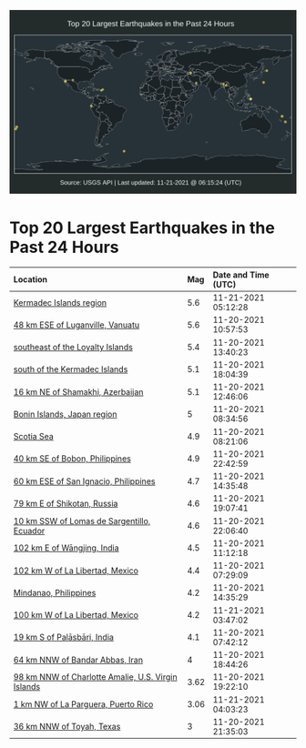 ![Map](./map.png)

# Top 20 Largest Earthquakes in the Past 24 Hours

| Location | Mag | Date and Time (UTC) |
|:---|:---|:---|
| [Kermadec Islands region](https://earthquake.usgs.gov/earthquakes/eventpage/us7000fvvz) | 5.6 | 11-21-2021 05:12:28 |
| [48 km ESE of Luganville, Vanuatu](https://earthquake.usgs.gov/earthquakes/eventpage/us7000fvq5) | 5.6 | 11-20-2021 10:57:53 |
| [southeast of the Loyalty Islands](https://earthquake.usgs.gov/earthquakes/eventpage/us7000fvrk) | 5.4 | 11-20-2021 13:40:23 |
| [south of the Kermadec Islands](https://earthquake.usgs.gov/earthquakes/eventpage/us7000fvss) | 5.1 | 11-20-2021 18:04:39 |
| [16 km NE of Shamakhi, Azerbaijan](https://earthquake.usgs.gov/earthquakes/eventpage/us7000fvr9) | 5.1 | 11-20-2021 12:46:06 |
| [Bonin Islands, Japan region](https://earthquake.usgs.gov/earthquakes/eventpage/us7000fvpl) | 5 | 11-20-2021 08:34:56 |
| [Scotia Sea](https://earthquake.usgs.gov/earthquakes/eventpage/us7000fvpj) | 4.9 | 11-20-2021 08:21:06 |
| [40 km SE of Bobon, Philippines](https://earthquake.usgs.gov/earthquakes/eventpage/us7000fvu3) | 4.9 | 11-20-2021 22:42:59 |
| [60 km ESE of San Ignacio, Philippines](https://earthquake.usgs.gov/earthquakes/eventpage/us7000fvrz) | 4.7 | 11-20-2021 14:35:48 |
| [79 km E of Shikotan, Russia](https://earthquake.usgs.gov/earthquakes/eventpage/us7000fvt6) | 4.6 | 11-20-2021 19:07:41 |
| [10 km SSW of Lomas de Sargentillo, Ecuador](https://earthquake.usgs.gov/earthquakes/eventpage/us7000fvu1) | 4.6 | 11-20-2021 22:06:40 |
| [102 km E of Wāngjing, India](https://earthquake.usgs.gov/earthquakes/eventpage/us7000fvq9) | 4.5 | 11-20-2021 11:12:18 |
| [102 km W of La Libertad, Mexico](https://earthquake.usgs.gov/earthquakes/eventpage/us7000fvpc) | 4.4 | 11-20-2021 07:29:09 |
| [Mindanao, Philippines](https://earthquake.usgs.gov/earthquakes/eventpage/us7000fvsj) | 4.2 | 11-20-2021 14:35:29 |
| [100 km W of La Libertad, Mexico](https://earthquake.usgs.gov/earthquakes/eventpage/us7000fvvi) | 4.2 | 11-21-2021 03:47:02 |
| [19 km S of Palāsbāri, India](https://earthquake.usgs.gov/earthquakes/eventpage/us7000fvpf) | 4.1 | 11-20-2021 07:42:12 |
| [64 km NNW of Bandar Abbas, Iran](https://earthquake.usgs.gov/earthquakes/eventpage/us7000fvsz) | 4 | 11-20-2021 18:44:26 |
| [98 km NNW of Charlotte Amalie, U.S. Virgin Islands](https://earthquake.usgs.gov/earthquakes/eventpage/pr2021324003) | 3.62 | 11-20-2021 19:22:10 |
| [1 km NW of La Parguera, Puerto Rico](https://earthquake.usgs.gov/earthquakes/eventpage/pr2021325000) | 3.06 | 11-21-2021 04:03:23 |
| [36 km NNW of Toyah, Texas](https://earthquake.usgs.gov/earthquakes/eventpage/tx2021wtuh) | 3 | 11-20-2021 21:35:03 |
